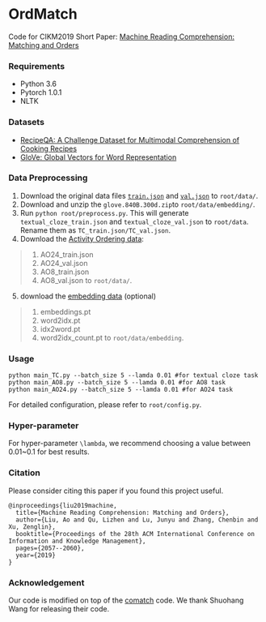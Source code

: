 # OrdMatch
Code for CIKM2019 Short Paper: [Machine Reading Comprehension: Matching and Orders](https://dl.acm.org/doi/abs/10.1145/3357384.3358139)


### Requirements
- Python 3.6
- Pytorch 1.0.1
- NLTK

### Datasets
- [RecipeQA: A Challenge Dataset for Multimodal Comprehension of Cooking Recipes](https://arxiv.org/abs/1809.00812)
- [GloVe: Global Vectors for Word Representation](http://nlp.stanford.edu/data/glove.840B.300d.zip)


### Data Preprocessing
1. Download the original data files [`train.json`](https://vision.cs.hacettepe.edu.tr/files/recipeqa/train.json) and [`val.json`](https://vision.cs.hacettepe.edu.tr/files/recipeqa/val.json) to `root/data/`.
2. Download and unzip the `glove.840B.300d.zip`to `root/data/embedding/`.
3. Run ```python root/preprocess.py```. This will generate `textual_cloze_train.json` and `textual_cloze_val.json` to `root/data`. Rename them as `TC_train.json/TC_val.json`.
4. Download the [Activity Ordering data](https://drive.google.com/drive/folders/1D7r5laxXduwnBeN0DSFjqRl4BGyd3gzE?usp=sharing):
>1. AO24_train.json
>2. AO24_val.json
>3. AO8_train.json
>4. AO8_val.json          to `root/data/`.

5. download the [embedding data](https://drive.google.com/drive/folders/1d2n87K2duPAWeoLpa2yG8IBKPftjNaTw?usp=sharing)  (optional)
>1. embeddings.pt
>2. word2idx.pt
>3. idx2word.pt
>4. word2idx_count.pt    to `root/data/embedding`.

### Usage
```
python main_TC.py --batch_size 5 --lamda 0.01 #for textual cloze task
python main_AO8.py --batch_size 5 --lamda 0.01 #for AO8 task
python main_AO24.py --batch_size 5 --lamda 0.01 #for AO24 task
```
For detailed configuration, please refer to `root/config.py`.

### Hyper-parameter
For hyper-parameter `\lambda`, we recommend choosing a value between 0.01~0.1 for best results.

### Citation
Please consider citing this paper if you found this project useful.

```
@inproceedings{liu2019machine,
  title={Machine Reading Comprehension: Matching and Orders},
  author={Liu, Ao and Qu, Lizhen and Lu, Junyu and Zhang, Chenbin and Xu, Zenglin},
  booktitle={Proceedings of the 28th ACM International Conference on Information and Knowledge Management},
  pages={2057--2060},
  year={2019}
}
```
### Acknowledgement
Our code is modified on top of the [comatch](https://github.com/shuohangwang/comatch) code. We thank Shuohang Wang for releasing their code.
